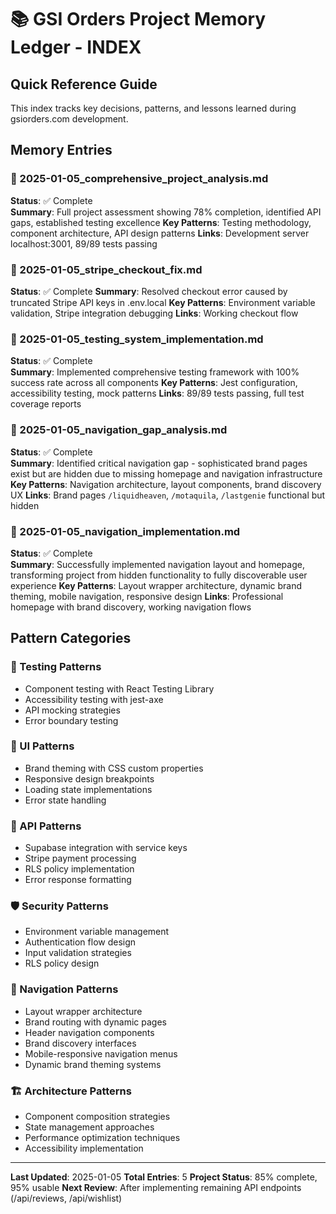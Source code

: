 # 📚 GSI Orders Project Memory Ledger - INDEX

## Quick Reference Guide
This index tracks key decisions, patterns, and lessons learned during gsiorders.com development.

## Memory Entries

### 📅 2025-01-05_comprehensive_project_analysis.md
**Status**: ✅ Complete  
**Summary**: Full project assessment showing 78% completion, identified API gaps, established testing excellence
**Key Patterns**: Testing methodology, component architecture, API design patterns
**Links**: Development server localhost:3001, 89/89 tests passing

### 📅 2025-01-05_stripe_checkout_fix.md  
**Status**: ✅ Complete
**Summary**: Resolved checkout error caused by truncated Stripe API keys in .env.local
**Key Patterns**: Environment variable validation, Stripe integration debugging
**Links**: Working checkout flow

### 📅 2025-01-05_testing_system_implementation.md
**Status**: ✅ Complete  
**Summary**: Implemented comprehensive testing framework with 100% success rate across all components
**Key Patterns**: Jest configuration, accessibility testing, mock patterns
**Links**: 89/89 tests passing, full test coverage reports

### 📅 2025-01-05_navigation_gap_analysis.md
**Status**: ✅ Complete  
**Summary**: Identified critical navigation gap - sophisticated brand pages exist but are hidden due to missing homepage and navigation infrastructure
**Key Patterns**: Navigation architecture, layout components, brand discovery UX
**Links**: Brand pages `/liquidheaven`, `/motaquila`, `/lastgenie` functional but hidden

### 📅 2025-01-05_navigation_implementation.md
**Status**: ✅ Complete  
**Summary**: Successfully implemented navigation layout and homepage, transforming project from hidden functionality to fully discoverable user experience
**Key Patterns**: Layout wrapper architecture, dynamic brand theming, mobile navigation, responsive design
**Links**: Professional homepage with brand discovery, working navigation flows

## Pattern Categories

### 🧪 Testing Patterns
- Component testing with React Testing Library
- Accessibility testing with jest-axe
- API mocking strategies
- Error boundary testing

### 🎨 UI Patterns
- Brand theming with CSS custom properties
- Responsive design breakpoints
- Loading state implementations
- Error state handling

### 🔧 API Patterns
- Supabase integration with service keys
- Stripe payment processing
- RLS policy implementation
- Error response formatting

### 🛡️ Security Patterns
- Environment variable management
- Authentication flow design
- Input validation strategies
- RLS policy design

### 🧭 Navigation Patterns
- Layout wrapper architecture
- Brand routing with dynamic pages
- Header navigation components
- Brand discovery interfaces
- Mobile-responsive navigation menus
- Dynamic brand theming systems

### 🏗️ Architecture Patterns
- Component composition strategies
- State management approaches
- Performance optimization techniques
- Accessibility implementation

---
**Last Updated**: 2025-01-05
**Total Entries**: 5
**Project Status**: 85% complete, 95% usable
**Next Review**: After implementing remaining API endpoints (/api/reviews, /api/wishlist) 